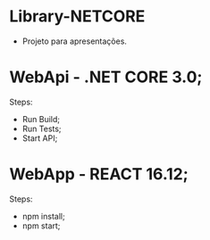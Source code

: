 # Library-NETCORE
- Projeto para apresentações.

# WebApi - .NET CORE 3.0;

Steps:
  - Run Build;
  - Run Tests;
  - Start API;

# WebApp - REACT 16.12;

Steps:
  - npm install;
  - npm start;
